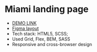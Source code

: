 # Miami landing page
- [DEMO LINK](https://valerii-derkach.github.io/miami-landing/#)
- [Figma layout](https://www.figma.com/file/nHz8bflIwJaWP3P99vKTH5/miami_home_new?node-id=16033%3A3)
- Tech stack: HTML5, SCSS;
- Used Grid, Flex, BEM, SASS
- Responsive and cross-browser design
